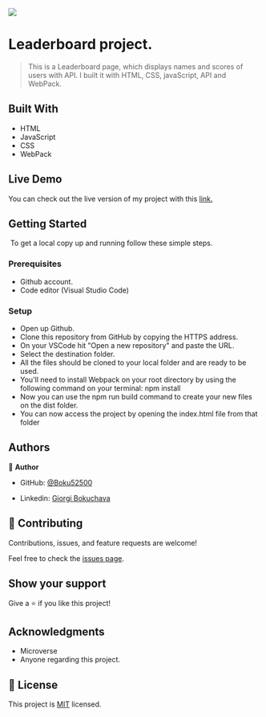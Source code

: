 ![](https://img.shields.io/badge/Microverse-blueviolet)

# Leaderboard project.

> This is a Leaderboard page, which displays names and scores of users with API. I built it with HTML, CSS, javaScript, API and WebPack.

## Built With 

- HTML
- JavaScript
- CSS
- WebPack

## Live Demo

You can check out the live version of my project with this [link.](https://boku52500.github.io/Leaderboard/)

## Getting Started

​
To get a local copy up and running follow these simple steps.
​

### Prerequisites

- Github account.
- Code editor (Visual Studio Code)
  

### Setup

- Open up Github.
- Clone this repository from GitHub by copying the HTTPS address.
- On your VSCode hit "Open a new repository" and paste the URL.
- Select the destination folder.
- All the files should be cloned to your local folder and are ready to be used.
- You'll need to install Webpack on your root directory by using the following command on your terminal: npm install
- Now you can use the npm run build command to create your new files on the dist folder.
- You can now access the project by opening the index.html file from that folder

## Authors

👤 **Author**

- GitHub: [@Boku52500](https://github.com/Boku52500)

- Linkedin: [Giorgi Bokuchava](https://www.linkedin.com/in/giorgi-bokuchava-430252240/)


## 🤝 Contributing

Contributions, issues, and feature requests are welcome!

Feel free to check the [issues page](../../issues/).

## Show your support

Give a ⭐️ if you like this project!

## Acknowledgments

- Microverse
- Anyone regarding this project.

## 📝 License

This project is [MIT](./LICENSE) licensed.

